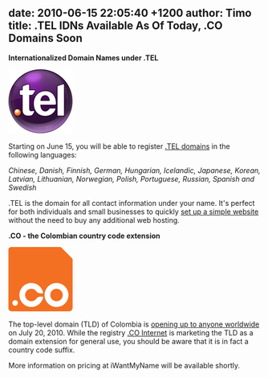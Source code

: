 date: 2010-06-15 22:05:40 +1200
author: Timo
title: .TEL IDNs Available As Of Today, .CO Domains Soon
----

**Internationalized Domain Names under .TEL**

![tel-domain-logo.png](/media/2010-06-15-tel-domain-logo.png)

Starting on June 15, you will be able to register [.TEL domains](https://iwantmyname.com/domains/tel-domain-name-registration-for-communication) in the following languages:

_Chinese, Danish, Finnish, German, Hungarian, Icelandic, Japanese, Korean, Latvian, Lithuanian, Norwegian, Polish, Portuguese, Russian, Spanish and Swedish_

.TEL is the domain for all contact information under your name. It's perfect for both individuals and small businesses to quickly [set up a simple website](https://iwantmyname.com/blog/2010/03/your-tel-website-has-a-shiny-new-design.html) without the need to buy any additional web hosting.

**.CO - the Colombian country code extension**

![co-domain-logo.png](/media/2010-06-15-co-domain-logo.png)

The top-level domain (TLD) of Colombia is [opening up to anyone worldwide](http://www.cointernet.co/domain/launch/general-availability) on July 20, 2010. While the registry [.CO Internet](http://cointernet.co) is marketing the TLD as a domain extension for general use, you should be aware that it is in fact a country code suffix.

More information on pricing at iWantMyName will be available shortly.
